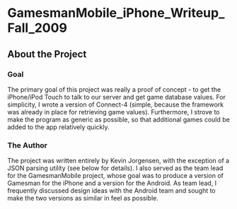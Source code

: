 GamesmanMobile\_iPhone\_Writeup\_Fall\_2009
===========================================

About the Project
-----------------

### Goal

The primary goal of this project was really a proof of concept - to get the iPhone/iPod Touch to talk to our server and get game database values. For simplicity, I wrote a version of Connect-4 (simple, because the framework was already in place for retrieving game values). Furthermore, I strove to make the program as generic as possible, so that additional games could be added to the app relatively quickly.

### The Author

The project was written entirely by Kevin Jorgensen, with the exception of a JSON parsing utility (see below for details). I also served as the team lead for the GamesmanMobile project, whose goal was to produce a version of Gamesman for the iPhone and a version for the Android. As team lead, I frequently discussed design ideas with the Android team and sought to make the two versions as similar in feel as possible.
